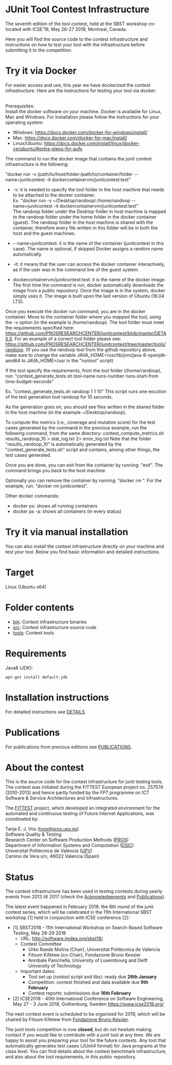 # JUnit Tool Contest Infrastructure
The seventh edition of the tool contest, held at the SBST workshop co-located with ICSE'19, May 26-27 2019, Montreal, Canada. <br />

Here you will find the source code to the contest infrastructure and instructions on how to test your tool with the infrastructure before submitting it to the competition. <br />

# Try it via Docker
For easier access and use, this year we have dockerized the contest infrastructure. Here are the instructions for testing your tool via docker: <br /><br />

Prerequisites:<br />
Install the docker software on your machine. Docker is available for Linux, Mac and Windows. For installation please follow the instructions for your operating system: <br />
- Windows: https://docs.docker.com/docker-for-windows/install/ <br />
- Mac: https://docs.docker.com/docker-for-mac/install/ <br />
- Linux/Ubuntu: https://docs.docker.com/install/linux/docker-ce/ubuntu/#extra-steps-for-aufs <br />

The command to run the docker image that contains the junit contest infrastructure is the following: <br />

"docker run -v /path/to/host/folder:/path/to/container/folder --name=junitcontest -it dockercontainervm/junitcontest:test" <br />

* -v: it is needed to specify the tool folder in the host machine that needs to be attached to the docker container. <br />
Ex. "docker run -v ~/Desktop/randoop/:/home/randoop --name=junitcontest -it dockercontainervm/junitcontest:test" <br />
The randoop folder under the Desktop folder in host machine is mapped to the randoop folder under the home folder in the docker container (guest). The randoop folder in the host machine is shared with the container, therefore every file written in this folder will be in both the host and the guest machines.

* --name=junitcontest: it is the name of the container (junitcontest in this case). The name is optional, if skipped Docker assigns a random name automatically.

* -it: it means that the user can access the docker container interactively, as if the user was in the command line of the guest system.

* dockercontainervm/junitcontest:test: it is the name of the docker image. The first time the command is run, docker automatically downloads the image from a public repository. Once the image is in the system, docker simply uses it. The image is built upon the last version of Ubuntu (18.04 LTS).

Once you execute the docker run command, you are in the docker container. Move to the container folder where you mapped the tool, using the -v option (in the example is /home/randoop). The tool folder must meet the requirements specified here: https://github.com/PROSRESEARCHCENTER/junitcontest/blob/master/DETAILS. For an example of a correct tool folder please see: https://github.com/PROSRESEARCHCENTER/junitcontest/tree/master/tools/randoop.
(If you use the randoop tool from the github repository above, make sure to change the variable JAVA_HOME=/usr/lib/jvm/java-8-openjdk-amd64 to JAVA_HOME=/usr in the "runtool" script)

If the tool specify the requirements, from the tool folder (/home/randoop), run: 
"contest_generate_tests.sh tool-name runs-number runs-start-from time-budget-seconds"

Ex. "contest_generate_tests.sh randoop 1 1 10"
This script runs one excution of the test generation tool randoop for 10 seconds.

As the generation goes on, you should see files written in the shared folder in the host machine (in the example ~/Desktop/randoop).

To compute the metrics (i.e., coverage and mutation score) for the test cases generated by the command in the previous example, run the following command, from the same directory:
contest_compute_metrics.sh results_randoop_10 > stat_log.txt 2> error_log.txt
Note that the folder "results_randoop_10" is automatically generated by the "contest_generate_tests.sh" script and contains, among other things, the test cases generated.

Once you are done, you can exit from the container by running: "exit". The command brings you back to the host machine. 

Optionally you can remove the container by running: "docker rm <container-name>". For the example, run: "docker rm junitcontest".

Other docker commands:<br />
- docker ps: shows all running containers <br />
- docker ps -a: shows all containers (in every status) <br />

# Try it via manual installation
You can also install the contest infrastructure directly on your machine and test your tool. Below you find basic information and detailed instructions.

# Target

Linux (Ubuntu x64)

# Folder contents

* [bin](/bin):   Contest infrastructure binaries
* [src](/src):   Contest infrastructure source code
* [tools](/tools): Contest tools

# Requirements

Java8 (JDK):
```shell-script
apt-get install default-jdk
```
# Installation instructions 

For detailed instructions see [DETAILS](/DETAILS) 

# Publications

For publications from previous editions see [PUBLICATIONS](/PUBLICATIONS.md).


# About the contest 

This is the source code for the contest infrastructure for junit testing tools.
The contest was initiated during the FITTEST European project no. 257574 (2010-2013)
and hence partly funded by the FP7 programme on ICT Software & Service Architectures and Infrastructures.

The [FITTEST](http://crest.cs.ucl.ac.uk/fittest/) project, which developed an integrated environment for the automated and continuous testing of Future Internet Applications, was coordinated by:<br />

  Tanja E. J. Vos (tvos@pros.upv.es)<br />
  Software Quality & Testing<br />
  Research Center on Software Production Methods ([PROS](http://www.pros.webs.upv.es/))<br />
  Department of Information Systems and Computation ([DSIC](http://www.upv.es/entidades/DSIC/index.html))<br />
  Universitat Politècnica de València ([UPV](http://www.upv.es/))<br />
  Camino de Vera s/n, 46022 Valencia (Spain)<br />

# Status

The contest infrastructure has been used in testing contests during yearly events from 2013 till 2017 (check the [Acknowledgements](ACKNOWLEDGEMENTS) and [Publications](PUBLICATIONS.md)).

The latest event happened in February 2018: the 6th round of the junit contest series, which will be celebrated in the 11th International SBST workshop [1] held in conjunction with ICSE conference [2]:
* [1] SBST2018 - 11th International Workshop on Search-Based Software Testing, May 28-29 2018
    * URL: http://software.imdea.org/sbst18/
    * Contest Committee
        * Urko Rueda Molina (Chair), Universitat Politècnica de València
        * Fitsum Kifetew (co-Chair), Fondazione Bruno Kessler
        * Annibale Panichella, University of Luxembourg and Delft University of Technology
    * Important dates:
        * Tool set up (runtool script and libs): ready due **26th January**
        * Competition: contest finished and data available due **9th February**
        * Contest reports: submissions due **16th February**
* [2] ICSE2018 - 40th International Conference on Software Engineering, May 27 - 3 June 2018, Gothenburg, Sweden https://www.icse2018.org/

The next contest event is scheduled to be organised for 2019, which will be chaired by Fitsum Kifetew from [Fondazione Bruno Kessler](https://www.fbk.eu/en/).

The junit tools competition is now **closed**, but do not hesitate making contact if you would like to contribute with a junit tool at any time. We are happy to assist you preparing your tool for the future contests. Any tool that automatically generates test cases (JUnit4 format) for Java programs at the class level. You can find details about the contest benchmark infrastructure, and also about the tool requirements, in this public repository.
